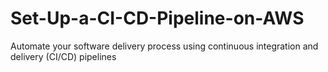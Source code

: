 # Set-Up-a-CI-CD-Pipeline-on-AWS
Automate your software delivery process using continuous integration and delivery (CI/CD) pipelines
